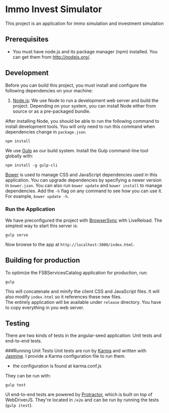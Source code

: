 # Immo Invest Simulator
This project is an application for immo simulation and investment simulation

## Prerequisites
- You must have node.js and its package manager (npm) installed. You can get them from http://nodejs.org/.

## Development

Before you can build this project, you must install and configure the following dependencies on your machine:

1. [Node.js][]: We use Node to run a development web server and build the project.
   Depending on your system, you can install Node either from source or as a pre-packaged bundle.

After installing Node, you should be able to run the following command to install development tools.
You will only need to run this command when dependencies change in `package.json`.

    npm install

We use [Gulp][] as our build system. Install the Gulp command-line tool globally with:

    npm install -g gulp-cli


[Bower][] is used to manage CSS and JavaScript dependencies used in this application. You can upgrade dependencies by
specifying a newer version in `bower.json`. You can also run `bower update` and `bower install` to manage dependencies.
Add the `-h` flag on any command to see how you can use it. For example, `bower update -h`.

### Run the Application

We have preconfigured the project with [BrowserSync] with LiveReload.  The simplest way to start
this server is:

```
gulp serve
```

Now browse to the app at `http://localhost:3000/index.html`.


## Building for production

To optimize the FSBServicesCatalog application for production, run:

    gulp

This will concatenate and minify the client CSS and JavaScript files. It will also modify `index.html` so it references these new files.\
The entirely application will be available under `release` directory. You have to copy everything in you web server. 


## Testing

There are two kinds of tests in the angular-seed application: Unit tests and end-to-end tests.

###Running Unit Tests
Unit tests are run by [Karma][] and written with [Jasmine][]. 
I provide a Karma configuration file to run them.
- the configuration is found at karma.conf.js

They can be run with:

    gulp test

UI end-to-end tests are powered by [Protractor][], which is built on top of WebDriverJS. They're located in `/e2e`
and can be run by running the tests (`gulp itest`).

[JHipster Homepage and latest documentation]: https://jhipster.github.io
[JHipster 4.0.5 archive]: https://jhipster.github.io/documentation-archive/v4.0.5

[Using JHipster in development]: https://jhipster.github.io/documentation-archive/v4.0.5/development/
[Using Docker and Docker-Compose]: https://jhipster.github.io/documentation-archive/v4.0.5/docker-compose
[Using JHipster in production]: https://jhipster.github.io/documentation-archive/v4.0.5/production/
[Running tests page]: https://jhipster.github.io/documentation-archive/v4.0.5/running-tests/
[Setting up Continuous Integration]: https://jhipster.github.io/documentation-archive/v4.0.5/setting-up-ci/

[Gatling]: http://gatling.io/
[Node.js]: https://nodejs.org/
[Yarn]: https://yarnpkg.org/
[Bower]: http://bower.io/
[Gulp]: http://gulpjs.com/
[BrowserSync]: http://www.browsersync.io/
[Karma]: http://karma-runner.github.io/
[Jasmine]: http://jasmine.github.io/2.0/introduction.html
[Protractor]: https://angular.github.io/protractor/
[Leaflet]: http://leafletjs.com/
[DefinitelyTyped]: http://definitelytyped.org/
